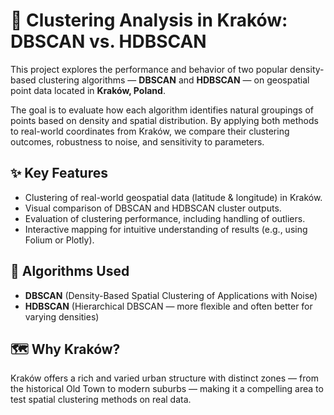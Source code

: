 # 🧠 Clustering Analysis in Kraków: DBSCAN vs. HDBSCAN

This project explores the performance and behavior of two popular density-based clustering algorithms — **DBSCAN** and **HDBSCAN** — on geospatial point data located in **Kraków, Poland**.

The goal is to evaluate how each algorithm identifies natural groupings of points based on density and spatial distribution. By applying both methods to real-world coordinates from Kraków, we compare their clustering outcomes, robustness to noise, and sensitivity to parameters.

## ✨ Key Features

- Clustering of real-world geospatial data (latitude & longitude) in Kraków.
- Visual comparison of DBSCAN and HDBSCAN cluster outputs.
- Evaluation of clustering performance, including handling of outliers.
- Interactive mapping for intuitive understanding of results (e.g., using Folium or Plotly).

## 🧪 Algorithms Used

- **DBSCAN** (Density-Based Spatial Clustering of Applications with Noise)
- **HDBSCAN** (Hierarchical DBSCAN — more flexible and often better for varying densities)

## 🗺️ Why Kraków?

Kraków offers a rich and varied urban structure with distinct zones — from the historical Old Town to modern suburbs — making it a compelling area to test spatial clustering methods on real data.
